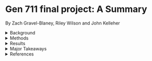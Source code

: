 # Gen 711 final project: A Summary
By Zach Gravel-Blaney, Riley Wilson and John Kelleher
<details>
 <summary>Background</summary>
This data was taken from a study on the correlation between the human gut microbiome and autism spectrum disorder (ASD) gastrointestinal issues
The main goal of this study was to evaluate the effect of Microbiota Transfer Therapy (MTT) on the GI of ASD-diagnosed children and overall how that impacted ASD symptoms

Kang, DW., Adams, J.B., Gregory, A.C. et al. Microbiota Transfer Therapy alters gut ecosystem and improves gastrointestinal and autism symptoms: an open-label study. Microbiome 5, 10 (2017). https://doi.org/10.1186/s40168-016-0225-7

One group received the MTT fecal transplant (treatment group) and one group did not receive the transplant (control group)
Stool collections and fecal swab were collected bi-weekly for 12 weeks
DNA was isolated from both sample collection avenues with PowerSoil® DNA Isolation Kit
A 16S rRNA library prep from Illumina MiSeq was performed to amplify specifically bacterial and archaeal DNA
Primer tag: 515f-806r
10% of total data was analyzed
</details>
<details>
 <summary>Methods</summary>
 <details>
  <summary>Data Import and Qiime Installation</summary>
Performed “wget” command to download metadata and raw reads
  Downloaded forward and reverse reads 
Installed “qiime2-2022.2” onto local device using “wget” and “conda env create”
  Enabled all “qiime2” analysis to be done in terminal
 </details>
  <details>
  <summary>Denoising</summary>
“qiime demux summarize” 
  first 13 bases will be trimmed 
  150 bases total length
“qiime dada2 denoise-single” 
  trimmed and truncated both raw reads
“qiime metadata tabulate”
  output table containing all read information (feature ID, filtering statistics, how much of the data was denoised/passed filter)
  </details>
   <details>
  <summary>Merging Reads and Alignment</summary>
“qiime feature-table merge”
  merge denoised sequences together and create new aligned clean DNA 
“qiime feature-table summarize”
  create frequency table from merged sequences
“qiime feature-table tabulate-seqs”
  show table of merged DNA
   </details>
    <details>
  <summary>Taxonomy Assignment</summary>
Downloaded a reference classifier for human stool from SILVA rRNA database using “wget”
“qiime feature-classifier classify-sklearn” and “qiime metadata tabulate”
  uses reference classifier to compare sequences to known bacteria in human stool and create a list of taxa found
    </details>
     <details>
  <summary>Phylogenetic Tree Assembly</summary>
“qiime phylogeny align-to-tree-mafft-fasttree”
  utilizes all of the aligned sequences and taxonomic analysis to construct data for a phylogenetic tree
“qiime empress tree-plot”
  had to install the “empress” extension for qiime 
  creates a physical phylogenetic tree for the data
     </details>
      <details>
  <summary>Alpha and Beta Diversity Analysis</summary>
“qiime diversity core-metrics-phylogenetic”
  set the initial parameters for alpha and beta analysis 
“qiime diversity alpha-group-significance”
  produced graphs regarding the data richness and evenness 
“qiime diversity beta-group-significance”
  produced several graphs to compare how the treatment groups and sample types are associated
</details>
</details>

<details>
 <summary>Results</summary>
All important Raw data files collected thorugh our methods

## Demux Summaries
Demux 1 and 2 (Forward and Reverse)
-summary bar-plots contain # sequences relative to # samples
[demux-summary-1.pdf](https://github.com/ZachJGB/gen_final_project/files/15201459/demux-summary-1.pdf)
[demux-summary-2.pdf](https://github.com/ZachJGB/gen_final_project/files/15201461/demux-summary-2.pdf)

-summary plots 1 and 2 including sequence bases and their quality scores
![demux-summary-plot-1](https://github.com/ZachJGB/gen_final_project/assets/157840948/346813c8-8478-4990-af5f-a8b06a596469)
![demux-summary-plot-2](https://github.com/ZachJGB/gen_final_project/assets/157840948/44eb5989-05cc-49f3-b118-62d302750077)

## Frequency graphs: Denoising 
Graphs containing frequencies of features and samples relative to the # of features or samples after the denoising proccess
[feature-frequencies.pdf](https://github.com/ZachJGB/gen_final_project/files/15201499/feature-frequencies.pdf)
[stool-boxplots.pdf](https://github.com/ZachJGB/gen_final_project/files/15201500/stool-boxplots.pdf)

## Taxanomic reads
Taxonomic data including screenshot of table that contains taxa identification. As well as
![taxonomy qzv screenshot](https://github.com/ZachJGB/gen_final_project/assets/157840948/e2b53bb5-697a-46cd-b4cf-baa9ad254d74)
 Graph containing taxonomic reads sorting based on phylogenetic kingdom
![taxa bar plot screenshot](https://github.com/ZachJGB/gen_final_project/assets/157840948/cd4758c9-c990-47f4-81b1-496dbc45a0bc)

## Treatment scatterplots
Scatterplots containing relatedness of samples between treatments
![weighted unifrac screenshot](https://github.com/ZachJGB/gen_final_project/assets/157840948/e959f4de-515b-45e1-a907-d88a10dc920a)
![unweighted unifrac screenshot](https://github.com/ZachJGB/gen_final_project/assets/157840948/8fdcc879-1a2f-4ecc-ba19-47943b4a90d1)
![jaccard screenshot](https://github.com/ZachJGB/gen_final_project/assets/157840948/217c360e-ccff-47af-8765-55c8cecee69f)
![bray curtis screenshot](https://github.com/ZachJGB/gen_final_project/assets/157840948/9464f07a-7cac-4fa3-a009-35dda103b66f)

## Alpha diversity Box Plots
Box plots explaining alpha diversity between treatments.
-Faith pd plot and table show the rischness at the alpha diversity level
![faith pd group significance screenshot](https://github.com/ZachJGB/gen_final_project/assets/157840948/7755e98d-d69e-4b81-a79b-7f745c7afebe)
![faith pd group significance table](https://github.com/ZachJGB/gen_final_project/assets/157840948/1723829a-f0d2-4aad-882a-b3879c59e2ce)

-evenness group boxpot and table show evenmenss between treatments at the alpha diversity level
![evenness group significance screenshot](https://github.com/ZachJGB/gen_final_project/assets/157840948/280789fa-19c3-4bc5-8ea8-d6b12c25b330)
![evenness group significance table](https://github.com/ZachJGB/gen_final_project/assets/157840948/15eb89db-ecce-46b1-98ce-67510c7bbd03)

## Beta diversity Box Plots
Box plots containing beta diversity between treatments amd distances to and from several variables
[fmt-material-boxplots.pdf](https://github.com/ZachJGB/gen_final_project/files/15204372/fmt-material-boxplots.pdf)
[stool-boxplots.pdf](https://github.com/ZachJGB/gen_final_project/files/15204388/stool-boxplots.pdf)
[swab-boxplots.pdf](https://github.com/ZachJGB/gen_final_project/files/15204389/swab-boxplots.pdf)
[control-boxplots.pdf](https://github.com/ZachJGB/gen_final_project/files/15204391/control-boxplots.pdf)
[donor-boxplots.pdf](https://github.com/ZachJGB/gen_final_project/files/15204392/donor-boxplots.pdf)
[treatment-boxplots.pdf](https://github.com/ZachJGB/gen_final_project/files/15204394/treatment-boxplots.pdf)

## Signifcance Permanova tables
Tables including significance levels of both subject (treatment groups) and body (Sample type)
![subject permanova table](https://github.com/ZachJGB/gen_final_project/assets/157840948/a2a638ae-a9cd-4ef7-be85-3020affcf82e)
![subject permanova table 2](https://github.com/ZachJGB/gen_final_project/assets/157840948/8e35f639-7610-4645-8c2d-d3b818adbba7)
![body permanova table 2](https://github.com/ZachJGB/gen_final_project/assets/157840948/cddd180d-af97-45a5-a431-92cea008943b)
![body permanova table](https://github.com/ZachJGB/gen_final_project/assets/157840948/42352c7f-7254-4dbb-9421-53051eeaaeb6)

## Phylogenetic tree and key
Tree containing all taxanomic data, showing bacteria as the major kingdom of fecal microbiome organisms
![tree screenshot](https://github.com/ZachJGB/gen_final_project/assets/157840948/45790566-96c6-4734-808a-5e4bd828c539)
![tree legend screenshot](https://github.com/ZachJGB/gen_final_project/assets/157840948/ee46521d-4c76-4995-9553-ae96fe9480de)
</details>

<details>
<summary>Major Takeaways</summary>
qiime2 is an incredibly useful tool to analyze raw reads and transform them into visual statistics 
The most difficult part of this project was trying to download all files onto a local device to be viewed
Best analysis and result: taxonomic assignment and the phylogenetic tree
  Best visualization of bacteria present
</details>
<details>
<summary>References</summary>
“Fecal Microbiota Transplant (FMT) Study: An Exercise¶.” QIIME 2 Docs, docs.qiime2.org/2022.2/tutorials/fmt/. Accessed 10 May 2024.
Kaehler BD, Bokulich NA, McDonald D, Knight R, Caporaso JG, Huttley GA. (2019). Species-level microbial sequence classification is improved by source-environment information. Nature Communications 10: 4643.
Kang, DW., Adams, J.B., Gregory, A.C. et al. Microbiota Transfer Therapy alters gut ecosystem and improves gastrointestinal and autism symptoms: an open-label study. Microbiome 5, 10 (2017). https://doi.org/10.1186/s40168-016-0225-7
Bokulich, N.A., Kaehler, B.D., Rideout, J.R. et al. (2018). Optimizing taxonomic classification of marker-gene amplicon sequences with QIIME 2's q2-feature-classifier plugin. Microbiome 6, 90.
Quast C, Pruesse E, Yilmaz P, Gerken J, Schweer T, Yarza P, Peplies J, Glöckner FO (2013) The SILVA ribosomal RNA gene database project: improved data processing and web-based tools. Nucl. Acids Res. 41 (D1): D590-D596
Robeson, M. S., O'Rourke, D. R., Kaehler, B. D., Ziemski, M., Dillon, M. R., Foster, J. T., & Bokulich, N. A. (2021). RESCRIPt: Reproducible sequence taxonomy reference database management. PLoS Comp. Bio., 17(11).
</details>

